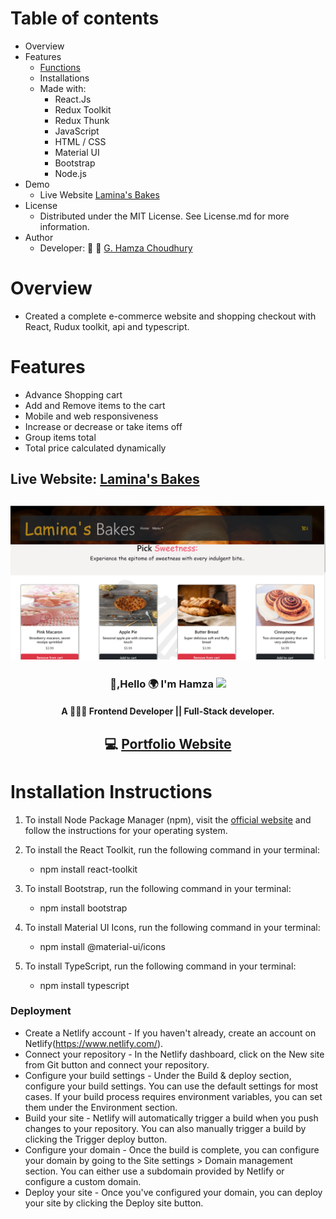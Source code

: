 
# Table of contents
* Overview
* Features
  * <a href="#Features">Functions </a>
  * Installations
  * Made with:
    * React.Js
    * Redux Toolkit
    * Redux Thunk
    * JavaScript
    * HTML / CSS
    * Material UI
    * Bootstrap
    * Node.js
* Demo
	* Live Website  [Lamina's Bakes](https://laminabakes.netlify.app/)
* License
  * Distributed under the MIT License. See License.md for more information.
* Author
  * Developer: 👔 🔗 [G. Hamza Choudhury](https://www.linkedin.com/in/devhamza/)
# Overview 
  * Created a complete e-commerce website and shopping checkout with React, Rudux toolkit, api and typescript.
# <div id="Features">Features</div>
* Advance Shopping cart
* Add and Remove items to the cart
* Mobile and web responsiveness
* Increase or decrease or take items off 
* Group items total
* Total price calculated dynamically
## Live Website: [Lamina's Bakes](https://laminabakes.netlify.app/)
## <img src="./src/assests/Lamina's Bakes.png">

### <div align="center">👋,Hello 🌍 I'm Hamza <img src="https://media.giphy.com/media/OqFpgF7bet1sRoCmpb/giphy.gif" width="60"> </div>

#### <div align="center"> A 🧑🏻‍💻 Frontend Developer || Full-Stack developer. </div>

## <div align="center">💻 [Portfolio Website](https://gcteam.dev) </div>

# Installation Instructions

1. To install Node Package Manager (npm), visit the [official website](https://www.npmjs.com/get-npm) and follow the instructions for your operating system.

2. To install the React Toolkit, run the following command in your terminal:
   * npm install react-toolkit
3. To install Bootstrap, run the following command in your terminal:
   * npm install bootstrap
4. To install Material UI Icons, run the following command in your terminal:
   * npm install @material-ui/icons
5. To install TypeScript, run the following command in your terminal:
   * npm install typescript

### Deployment
 * Create a Netlify account - If you haven't already, create an account on Netlify(https://www.netlify.com/).
 * Connect your repository - In the Netlify dashboard, click on the New site from Git button and connect your repository.
 * Configure your build settings - Under the Build & deploy section, configure your build settings. You can use the default settings for most cases. If your build process requires environment variables, you can set them under the Environment section.
 * Build your site - Netlify will automatically trigger a build when you push changes to your repository. You can also manually trigger a build by clicking the Trigger deploy button.
* Configure your domain - Once the build is complete, you can configure your domain by going to the Site settings > Domain management section. You can either use a subdomain provided by Netlify or configure a custom domain.
* Deploy your site - Once you've configured your domain, you can deploy your site by clicking the Deploy site button.


